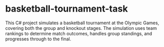# basketball-tournament-task
This C# project simulates a basketball tournament at the Olympic Games, covering both the group and knockout stages. The simulation uses team rankings to determine match outcomes, handles group standings, and progresses through to the final.
